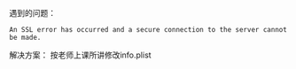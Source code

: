 

遇到的问题：
```
An SSL error has occurred and a secure connection to the server cannot be made.
```

解决方案：
按老师上课所讲修改info.plist
